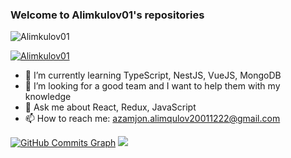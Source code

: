 ### Welcome to Alimkulov01's repositories 

<p align="left"> <img src="https://komarev.com/ghpvc/?username=Alimkulov01&label=Profile%20views&color=0e75b6&style=flat" alt="Alimkulov01" /> </p>

<p align="left"> <a href="https://github.com/ryo-ma/github-profile-trophy"><img src="https://github-profile-trophy.vercel.app/?username=Alimkulov01" alt="Alimkulov01" /></a> </p>


- 🌱 I’m currently learning TypeScript, NestJS, VueJS, MongoDB
- 👯 I’m looking for a good team and I want to help them with my knowledge
- 💬 Ask me about React, Redux, JavaScript 
- 📫 How to reach me: azamjon.alimqulov20011222@gmail.com

<a href="http://www.github.com/Alimkulov01"><img src="https://github-readme-activity-graph.cyclic.app/graph?username=Alimkulov01&bg_color=1c1917&color=ffffff&line=0891b2&point=ffffff&area_color=1c1917&area=true&hide_border=true&custom_title=GitHub%20Commits%20Graph" alt="GitHub Commits Graph" /></a>
![](https://leetcard.jacoblin.cool/Alimkulov01?theme=nord&font=Fira%20Code&ext=heatmap)
